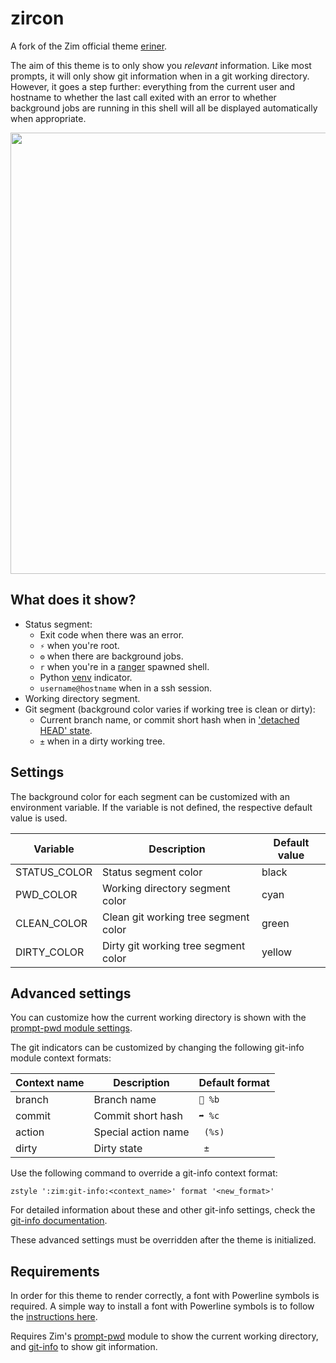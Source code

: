 # zircon

A fork of the Zim official theme [eriner](https://github.com/zimfw/eriner).

The aim of this theme is to only show you _relevant_ information. Like most
prompts, it will only show git information when in a git working directory.
However, it goes a step further: everything from the current user and hostname
to whether the last call exited with an error to whether background jobs are
running in this shell will all be displayed automatically when appropriate.

<img width="706" src="https://zimfw.github.io/images/prompts/eriner@2.png">

## What does it show?

- Status segment:
  - Exit code when there was an error.
  - `⚡` when you're root.
  - `⚙` when there are background jobs.
  - `r` when you're in a [ranger](https://github.com/ranger/ranger) spawned shell.
  - Python [venv](https://docs.python.org/3/library/venv.html) indicator.
  - `username@hostname` when in a ssh session.
- Working directory segment.
- Git segment (background color varies if working tree is clean or dirty):
  - Current branch name, or commit short hash when in ['detached HEAD' state](https://git-scm.com/docs/git-checkout#_detached_head).
  - `±` when in a dirty working tree.

## Settings

The background color for each segment can be customized with an environment
variable. If the variable is not defined, the respective default value is used.

| Variable     | Description                          | Default value |
| ------------ | ------------------------------------ | ------------- |
| STATUS_COLOR | Status segment color                 | black         |
| PWD_COLOR    | Working directory segment color      | cyan          |
| CLEAN_COLOR  | Clean git working tree segment color | green         |
| DIRTY_COLOR  | Dirty git working tree segment color | yellow        |

## Advanced settings

You can customize how the current working directory is shown with the
[prompt-pwd module settings](https://github.com/zimfw/prompt-pwd/blob/master/README.md#settings).

The git indicators can be customized by changing the following git-info module
context formats:

| Context name | Description         | Default format |
| ------------ | ------------------- | -------------- |
| branch       | Branch name         | ` %b`         |
| commit       | Commit short hash   | `➦ %c`         |
| action       | Special action name | ` (%s)`        |
| dirty        | Dirty state         | ` ±`           |

Use the following command to override a git-info context format:

    zstyle ':zim:git-info:<context_name>' format '<new_format>'

For detailed information about these and other git-info settings, check the
[git-info documentation](https://github.com/zimfw/git-info/blob/master/README.md#settings).

These advanced settings must be overridden after the theme is initialized.

## Requirements

In order for this theme to render correctly, a font with Powerline symbols is
required. A simple way to install a font with Powerline symbols is to follow the
[instructions here](https://github.com/powerline/fonts/blob/master/README.rst#installation).

Requires Zim's [prompt-pwd](https://github.com/zimfw/prompt-pwd) module to show the current working directory, and
[git-info](https://github.com/zimfw/git-info) to show git information.
